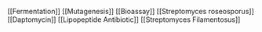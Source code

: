 [[Fermentation]]
[[Mutagenesis]]
[[Bioassay]]
[[Streptomyces roseosporus]]
[[Daptomycin]]
[[Lipopeptide Antibiotic]]
[[Streptomyces Filamentosus]]
